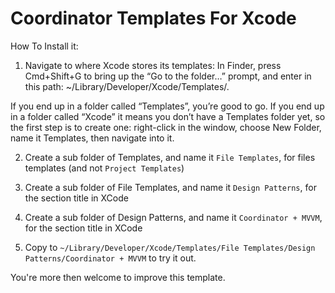 # Coordinator Templates For Xcode

How To Install it:
1. Navigate to where Xcode stores its templates: In Finder, press Cmd+Shift+G to bring up the “Go to the folder…” prompt, and enter in this path: ~/Library/Developer/Xcode/Templates/.

If you end up in a folder called “Templates”, you’re good to go. If you end up in a folder called “Xcode” it means you don’t have a Templates folder yet, so the first step is to create one: right-click in the window, choose New Folder, name it Templates, then navigate into it.

2. Create a sub folder of Templates, and name it `File Templates`, for files templates (and not `Project Templates`)

3. Create a sub folder of File Templates, and name it `Design Patterns`, for the section title in XCode

4. Create a sub folder of Design Patterns, and name it `Coordinator + MVVM`, for the section title in XCode

3. Copy to `~/Library/Developer/Xcode/Templates/File Templates/Design Patterns/Coordinator + MVVM` to try it out. 

You're more then welcome to improve this template.
